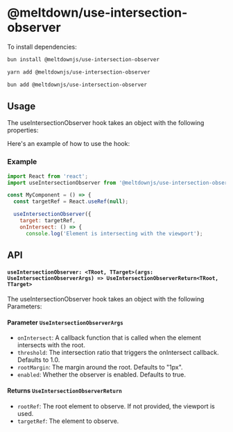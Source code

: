 # @meltdown/use-intersection-observer

To install dependencies:

```bash
bun install @meltdownjs/use-intersection-observer
```

```bash
yarn add @meltdownjs/use-intersection-observer
```

```bash
bun add @meltdownjs/use-intersection-observer
```

## Usage
The useIntersectionObserver hook takes an object with the following properties:



Here's an example of how to use the hook:

### Example

```javascript
import React from 'react';
import useIntersectionObserver from '@meltdownjs/use-intersection-observer';

const MyComponent = () => {
  const targetRef = React.useRef(null);

  useIntersectionObserver({
    target: targetRef,
    onIntersect: () => {
      console.log('Element is intersecting with the viewport');
```

## API
#### `useIntersectionObserver: <TRoot, TTarget>(args: UseIntersectionObserverArgs) => UseIntersectionObserverReturn<TRoot, TTarget>`

The useIntersectionObserver hook takes an object with the following Parameters:

#### Parameter `UseIntersectionObserverArgs`
- `onIntersect`: A callback function that is called when the element intersects with the root.
- `threshold`: The intersection ratio that triggers the onIntersect callback. Defaults to 1.0.
- `rootMargin`: The margin around the root. Defaults to "1px".
- `enabled`: Whether the observer is enabled. Defaults to true.

#### Returns `UseIntersectionObserverReturn`
- `rootRef`: The root element to observe. If not provided, the viewport is used.
- `targetRef`: The element to observe.